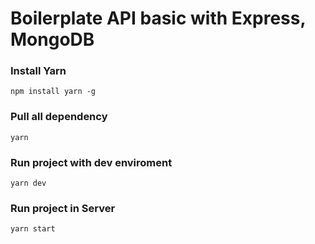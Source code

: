 # Boilerplate API basic with Express, MongoDB

### Install Yarn

```
npm install yarn -g
```

### Pull all dependency

```
yarn
```

### Run project with dev enviroment

```
yarn dev
```

### Run project in Server

```
yarn start
```
